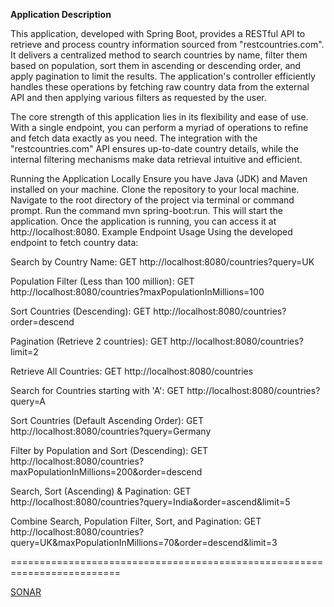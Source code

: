 **Application Description**

This application, developed with Spring Boot, provides a RESTful API to retrieve and process country information sourced from "restcountries.com". It delivers a centralized method to search countries by name, filter them based on population, sort them in ascending or descending order, and apply pagination to limit the results. The application's controller efficiently handles these operations by fetching raw country data from the external API and then applying various filters as requested by the user.

The core strength of this application lies in its flexibility and ease of use. With a single endpoint, you can perform a myriad of operations to refine and fetch data exactly as you need. The integration with the "restcountries.com" API ensures up-to-date country details, while the internal filtering mechanisms make data retrieval intuitive and efficient.

Running the Application Locally
Ensure you have Java (JDK) and Maven installed on your machine.
Clone the repository to your local machine.
Navigate to the root directory of the project via terminal or command prompt.
Run the command mvn spring-boot:run. This will start the application.
Once the application is running, you can access it at http://localhost:8080.
Example Endpoint Usage
Using the developed endpoint to fetch country data:

Search by Country Name:
GET http://localhost:8080/countries?query=UK

Population Filter (Less than 100 million):
GET http://localhost:8080/countries?maxPopulationInMillions=100

Sort Countries (Descending):
GET http://localhost:8080/countries?order=descend

Pagination (Retrieve 2 countries):
GET http://localhost:8080/countries?limit=2

Retrieve All Countries:
GET http://localhost:8080/countries

Search for Countries starting with 'A':
GET http://localhost:8080/countries?query=A

Sort Countries (Default Ascending Order):
GET http://localhost:8080/countries?query=Germany

Filter by Population and Sort (Descending):
GET http://localhost:8080/countries?maxPopulationInMillions=200&order=descend

Search, Sort (Ascending) & Pagination:
GET http://localhost:8080/countries?query=India&order=ascend&limit=5

Combine Search, Population Filter, Sort, and Pagination:
GET http://localhost:8080/countries?query=UK&maxPopulationInMillions=70&order=descend&limit=3

=========================================================================

[SONAR](https://sonarcloud.io/organizations/andriiprytula15/projects)